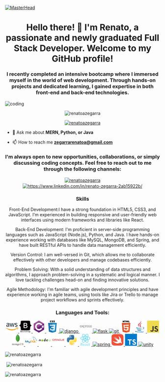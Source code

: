 [![MasterHead](https://marketplace.canva.com/EAEeKHCYYQ8/1/0/1600w/canva-pink-yellow-and-black-gamer-grunge-twitch-banner-XU8x3tyr6ZU.jpg)](https://renatoazegarra.io)
<h1 align="center">Hello there! 👋 I'm Renato, a passionate and newly graduated Full Stack Developer. Welcome to my GitHub profile!</h1>
<h3 align="center">I recently completed an intensive bootcamp where I immersed myself in the world of web development. Through hands-on projects and dedicated learning, I gained expertise in both front-end and back-end technologies.</h3>
<img align='center' alt="coding" width="1200" src="https://media.tenor.com/qJ5evVs-_uUAAAAC/coding.gif">

<p align="center"> <img src="https://komarev.com/ghpvc/?username=renatoazegarra&label=Profile%20views&color=0e75b6&style=flat" alt="renatoazegarra" /> </p>

<p align="center"> <a href="https://github.com/ryo-ma/github-profile-trophy"><img src="https://github-profile-trophy.vercel.app/?username=renatoazegarra" alt="renatoazegarra" /></a> </p>

- 💬 Ask me about **MERN, Python, or Java**

- 📫 How to reach me **zegarrarenatoa@gmail.com**

<h3 align="center">I'm always open to new opportunities, collaborations, or simply discussing coding concepts. Feel free to reach out to me through the following channels:</h3>
<p align="center">
<a href="https://dev.to/renatoazegarra" target="blank"><img align="center" src="https://raw.githubusercontent.com/rahuldkjain/github-profile-readme-generator/master/src/images/icons/Social/devto.svg" alt="renatoazegarra" height="30" width="40" /></a>
<a href="https://linkedin.com/in/https://www.linkedin.com/in/renato-zegarra-2ab15922b/" target="blank"><img align="center" src="https://raw.githubusercontent.com/rahuldkjain/github-profile-readme-generator/master/src/images/icons/Social/linked-in-alt.svg" alt="https://www.linkedin.com/in/renato-zegarra-2ab15922b/" height="30" width="40" /></a>
</p>

<h3 align="center">Skills</h3>
<p align="center">Front-End Development:I have a strong foundation in HTML5, CSS3, and JavaScript. I'm experienced in building responsive and user-friendly web interfaces using modern frameworks and libraries like React.</p>

<p align="center">Back-End Development: I'm proficient in server-side programming languages such as JavaScript (Node.js), Python, and Java. I have hands-on experience working with databases like MySQL, MongoDB, and Spring, and have built RESTful APIs to handle data management efficiently.</p>

<p align="center">Version Control: I am well-versed in Git, which allows me to collaborate effectively with other developers and manage codebases efficiently.</p>

<p align="center">Problem Solving: With a solid understanding of data structures and algorithms, I approach problem-solving in a systematic and logical manner. I love tackling challenges head-on and finding innovative solutions.</p>

<p align="center">Agile Methodology: I'm familiar with agile development principles and have experience working in agile teams, using tools like Jira or Trello to manage project workflows and sprints effectively.</p>

<h3 align="center">Languages and Tools:</h3>
<p align="center"> <a href="https://aws.amazon.com" target="_blank" rel="noreferrer"> <img src="https://raw.githubusercontent.com/devicons/devicon/master/icons/amazonwebservices/amazonwebservices-original-wordmark.svg" alt="aws" width="40" height="40"/> </a> <a href="https://getbootstrap.com" target="_blank" rel="noreferrer"> <img src="https://raw.githubusercontent.com/devicons/devicon/master/icons/bootstrap/bootstrap-plain-wordmark.svg" alt="bootstrap" width="40" height="40"/> </a> <a href="https://www.w3schools.com/cs/" target="_blank" rel="noreferrer"> <img src="https://raw.githubusercontent.com/devicons/devicon/master/icons/csharp/csharp-original.svg" alt="csharp" width="40" height="40"/> </a> <a href="https://www.w3schools.com/css/" target="_blank" rel="noreferrer"> <img src="https://raw.githubusercontent.com/devicons/devicon/master/icons/css3/css3-original-wordmark.svg" alt="css3" width="40" height="40"/> </a> <a href="https://www.djangoproject.com/" target="_blank" rel="noreferrer"> <img src="https://cdn.worldvectorlogo.com/logos/django.svg" alt="django" width="40" height="40"/> </a> <a href="https://expressjs.com" target="_blank" rel="noreferrer"> <img src="https://raw.githubusercontent.com/devicons/devicon/master/icons/express/express-original-wordmark.svg" alt="express" width="40" height="40"/> </a> <a href="https://flask.palletsprojects.com/" target="_blank" rel="noreferrer"> <img src="https://www.vectorlogo.zone/logos/pocoo_flask/pocoo_flask-icon.svg" alt="flask" width="40" height="40"/> </a> <a href="https://git-scm.com/" target="_blank" rel="noreferrer"> <img src="https://www.vectorlogo.zone/logos/git-scm/git-scm-icon.svg" alt="git" width="40" height="40"/> </a> <a href="https://www.w3.org/html/" target="_blank" rel="noreferrer"> <img src="https://raw.githubusercontent.com/devicons/devicon/master/icons/html5/html5-original-wordmark.svg" alt="html5" width="40" height="40"/> </a> <a href="https://www.java.com" target="_blank" rel="noreferrer"> <img src="https://raw.githubusercontent.com/devicons/devicon/master/icons/java/java-original.svg" alt="java" width="40" height="40"/> </a> <a href="https://developer.mozilla.org/en-US/docs/Web/JavaScript" target="_blank" rel="noreferrer"> <img src="https://raw.githubusercontent.com/devicons/devicon/master/icons/javascript/javascript-original.svg" alt="javascript" width="40" height="40"/> </a> <a href="https://www.mongodb.com/" target="_blank" rel="noreferrer"> <img src="https://raw.githubusercontent.com/devicons/devicon/master/icons/mongodb/mongodb-original-wordmark.svg" alt="mongodb" width="40" height="40"/> </a> <a href="https://www.mysql.com/" target="_blank" rel="noreferrer"> <img src="https://raw.githubusercontent.com/devicons/devicon/master/icons/mysql/mysql-original-wordmark.svg" alt="mysql" width="40" height="40"/> </a> <a href="https://nodejs.org" target="_blank" rel="noreferrer"> <img src="https://raw.githubusercontent.com/devicons/devicon/master/icons/nodejs/nodejs-original-wordmark.svg" alt="nodejs" width="40" height="40"/> </a> <a href="https://www.oracle.com/" target="_blank" rel="noreferrer"> <img src="https://raw.githubusercontent.com/devicons/devicon/master/icons/oracle/oracle-original.svg" alt="oracle" width="40" height="40"/> </a> <a href="https://www.python.org" target="_blank" rel="noreferrer"> <img src="https://raw.githubusercontent.com/devicons/devicon/master/icons/python/python-original.svg" alt="python" width="40" height="40"/> </a> <a href="https://reactjs.org/" target="_blank" rel="noreferrer"> <img src="https://raw.githubusercontent.com/devicons/devicon/master/icons/react/react-original-wordmark.svg" alt="react" width="40" height="40"/> </a> <a href="https://spring.io/" target="_blank" rel="noreferrer"> <img src="https://www.vectorlogo.zone/logos/springio/springio-icon.svg" alt="spring" width="40" height="40"/> </a> <a href="https://developer.apple.com/swift/" target="_blank" rel="noreferrer"> <img src="https://raw.githubusercontent.com/devicons/devicon/master/icons/swift/swift-original.svg" alt="swift" width="40" height="40"/> </a> <a href="https://www.typescriptlang.org/" target="_blank" rel="noreferrer"> <img src="https://raw.githubusercontent.com/devicons/devicon/master/icons/typescript/typescript-original.svg" alt="typescript" width="40" height="40"/> </a> <a href="https://unity.com/" target="_blank" rel="noreferrer"> <img src="https://www.vectorlogo.zone/logos/unity3d/unity3d-icon.svg" alt="unity" width="40" height="40"/> </a> </p>

<p><img align="center" src="https://github-readme-stats.vercel.app/api/top-langs?username=renatoazegarra&show_icons=true&locale=en&layout=compact" alt="renatoazegarra" /></p>

<p>&nbsp;<img align="center" src="https://github-readme-stats.vercel.app/api?username=renatoazegarra&show_icons=true&locale=en" alt="renatoazegarra" /></p>

<p><img align="center" src="https://github-readme-streak-stats.herokuapp.com/?user=renatoazegarra&" alt="renatoazegarra" /></p>
